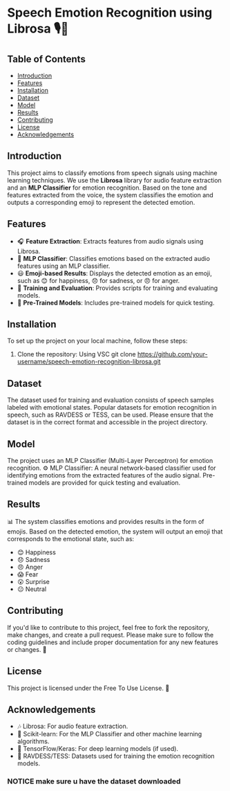 # Speech Emotion Recognition using Librosa 🎙️💬

## Table of Contents  
- [Introduction](#introduction)  
- [Features](#features)  
- [Installation](#installation)    
- [Dataset](#dataset)  
- [Model](#model)  
- [Results](#results)  
- [Contributing](#contributing)  
- [License](#license)  
- [Acknowledgements](#acknowledgements)  

## Introduction  
This project aims to classify emotions from speech signals using machine learning techniques. We use the **Librosa** library for audio feature extraction and an **MLP Classifier** for emotion recognition. Based on the tone and features extracted from the voice, the system classifies the emotion and outputs a corresponding emoji to represent the detected emotion.

## Features  
- 🎧 **Feature Extraction**: Extracts features from audio signals using Librosa.  
- 🤖 **MLP Classifier**: Classifies emotions based on the extracted audio features using an MLP classifier.  
- 😃 **Emoji-based Results**: Displays the detected emotion as an emoji, such as 😊 for happiness, 😞 for sadness, or 😠 for anger.  
- 📝 **Training and Evaluation**: Provides scripts for training and evaluating models.  
- 🚀 **Pre-Trained Models**: Includes pre-trained models for quick testing.

## Installation  
To set up the project on your local machine, follow these steps:
1. Clone the repository:
   Using VSC
   git clone https://github.com/your-username/speech-emotion-recognition-librosa.git
   
## Dataset
The dataset used for training and evaluation consists of speech samples labeled with emotional states. Popular datasets for emotion recognition in speech, such as RAVDESS or TESS, can be used. Please ensure that the dataset is in the correct format and accessible in the project directory.

## Model
The project uses an MLP Classifier (Multi-Layer Perceptron) for emotion recognition.
⚙️ MLP Classifier: A neural network-based classifier used for identifying emotions from the extracted features of the audio signal.
Pre-trained models are provided for quick testing and evaluation.

## Results
📊 The system classifies emotions and provides results in the form of emojis. Based on the detected emotion, the system will output an emoji that corresponds to the emotional state, such as:

- 😊 Happiness
- 😞 Sadness
- 😠 Anger
- 😱 Fear
- 😮 Surprise
- 😐 Neutral

## Contributing
If you'd like to contribute to this project, feel free to fork the repository, make changes, and create a pull request. Please make sure to follow the coding guidelines and include proper documentation for any new features or changes. 🙌

## License
This project is licensed under the Free To Use License. 📜

## Acknowledgements
- 🎶 Librosa: For audio feature extraction.
- 🤖 Scikit-learn: For the MLP Classifier and other machine learning algorithms.
- 🧠 TensorFlow/Keras: For deep learning models (if used).
- 🎤 RAVDESS/TESS: Datasets used for training the emotion recognition models.


### NOTICE make sure u have the dataset downloaded 
